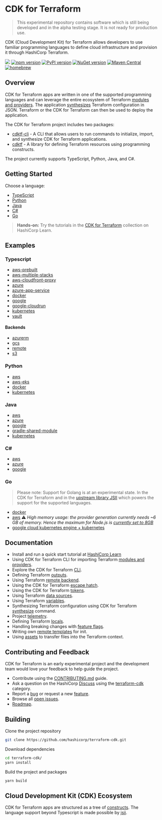 # CDK for Terraform

> This experimental repository contains software which is still being developed
> and in the alpha testing stage. It is not ready for production use.

CDK (Cloud Development Kit) for Terraform allows developers to use familiar
programming languages to define cloud infrastructure and provision it through
HashiCorp Terraform.

![](https://github.com/hashicorp/terraform-cdk/workflows/Release/badge.svg)
[![npm version](https://badge.fury.io/js/cdktf.svg)](https://badge.fury.io/js/cdktf)
[![PyPI version](https://badge.fury.io/py/cdktf.svg)](https://badge.fury.io/py/cdktf)
[![NuGet version](https://badge.fury.io/nu/HashiCorp.Cdktf.svg)](https://badge.fury.io/nu/HashiCorp.Cdktf)
[![Maven Central](https://img.shields.io/maven-central/v/com.hashicorp/cdktf?color=brightgreen)](https://search.maven.org/artifact/com.hashicorp/cdktf)
[![homebrew](https://img.shields.io/homebrew/v/cdktf?color=brightgreen)](https://formulae.brew.sh/formula/cdktf#default)

## Overview

CDK for Terraform apps are written in one of the supported programming languages and can leverage the entire ecosystem of Terraform [modules and providers](./docs/working-with-cdk-for-terraform/using-providers-and-modules.md). The application [synthesizes](./docs/working-with-cdk-for-terraform/synthesizing-config.md) Terraform configuration in JSON. Terraform or the CDK for Terraform can then be used to deploy the application.

The CDK for Terraform project includes two packages:

* [cdktf-cli](./packages/cdktf-cli) - A CLI that allows users to run commands to initialize, import, and synthesize CDK for Terraform applications.
* [cdktf](./packages/cdktf) - A library for defining Terraform resources using programming constructs.

The project currently supports TypeScript, Python, Java, and C#.

## Getting Started

Choose a language:

* [TypeScript](./docs/getting-started/typescript.md)
* [Python](./docs/getting-started/python.md)
* [Java](./docs/getting-started/java.md)
* [C#](./docs/getting-started/csharp.md)
* [Go](./docs/getting-started/go.md)

> **Hands-on:** Try the tutorials in the [CDK for Terraform](https://learn.hashicorp.com/collections/terraform/cdktf) collection on HashiCorp Learn.

## Examples

### Typescript

* [aws-prebuilt](./examples/typescript/aws-prebuilt)
* [aws-multiple-stacks](./examples/typescript/aws-multiple-stacks)
* [aws-cloudfront-proxy](./examples/typescript/aws-cloudfront-proxy)
* [azure](./examples/typescript/azure)
* [azure-app-service](./examples/typescript/azure-app-service)
* [docker](./examples/typescript/docker)
* [google](./examples/typescript/google)
* [google-cloudrun](./examples/typescript/google-cloudrun)
* [kubernetes](./examples/typescript/kubernetes)
* [vault](./examples/typescript/vault)

#### Backends

* [azurerm](./examples/typescript/backends/azurerm)
* [gcs](./examples/typescript/backends/gcs)
* [remote](./examples/typescript/backends/remote)
* [s3](./examples/typescript/backends/s3)

### Python

* [aws](./examples/python/aws)
* [aws-eks](./examples/python/aws-eks)
* [docker](./examples/python/docker)
* [kubernetes](./examples/python/kubernetes)

### Java

* [aws](./examples/java/aws)
* [azure](./examples/java/azure)
* [google](./examples/java/google)
* [gradle-shared-module](./examples/java/gradle-shared-module)
* [kubernetes](./examples/java/kubernetes)

### C#

* [aws](./examples/csharp/aws)
* [azure](./examples/csharp/azure)
* [google](./examples/csharp/google)

### Go
> Please note: Support for Golang is at an experimental state. In the CDK for Terraform and in the [upstream library JSII](https://aws.github.io/jsii/user-guides/lib-author/configuration/targets/go/) which powers the support for the supported languages.

* [docker](./examples/go/docker)
* [aws](./examples/go/aws) ⚠️ _High memory usage: the provider generation currently needs ~6 GB of memory. Hence the maximum for Node.js is [currently set to 8GB](https://github.com/hashicorp/terraform-cdk/blob/11d2e783d1fe94e50abd116ba73689c02590a391/packages/cdktf-cli/lib/get/constructs-maker.ts#L279)_
* [google cloud kubernetes engine + kubernetes](./examples/go/google)

## Documentation

* Install and run a quick start tutorial at [HashiCorp Learn](https://learn.hashicorp.com/terraform/cdktf/cdktf-install)
* Using CDK for Terraform CLI for importing Terraform [modules and providers](./docs/working-with-cdk-for-terraform/using-providers-and-modules.md).
* Explore the CDK for Terraform [CLI](./docs/cli-commands.md).
* Defining Terraform [outputs](./docs/working-with-cdk-for-terraform/terraform-outputs.md).
* Using Terraform [remote backend](./docs/working-with-cdk-for-terraform/remote-backend.md).
* Using the CDK for Terraform [escape hatch](./docs/working-with-cdk-for-terraform/escape-hatch.md).
* Using the CDK for Terraform [tokens](./docs/working-with-cdk-for-terraform/tokens.md).
* Using Terraform [data sources](./docs/working-with-cdk-for-terraform/data-sources.md).
* Using Terraform [variables](./docs/working-with-cdk-for-terraform/terraform-variables.md).
* Synthesizing Terraform configuration using CDK for Terraform [synthesize](./docs/working-with-cdk-for-terraform/synthesizing-config.md) command.
* Project [telemetry](./docs/working-with-cdk-for-terraform/telemetry.md).
* Defining Terraform [locals](./docs/working-with-cdk-for-terraform/terraform-locals.md).
* Handling breaking changes with [feature flags](./docs/working-with-cdk-for-terraform/feature-flags.md).
* Writing own [remote templates](./docs/working-with-cdk-for-terraform/remote-templates.md) for init.
* Using [assets](./docs/working-with-cdk-for-terraform/terraform-assets.md) to transfer files into the Terraform context.

## Contributing and Feedback

CDK for Terraform is an early experimental project and the development team would love your feedback to help guide the project.

* Contribute using the [CONTRIBUTING.md](./CONTRIBUTING.md) guide.
* Ask a question on the HashiCorp [Discuss](https://discuss.hashicorp.com/) using the [terraform-cdk](https://discuss.hashicorp.com/c/terraform-core/cdk-for-terraform/) category.
* Report a [bug](https://github.com/hashicorp/terraform-cdk/issues/new?assignees=&labels=bug&template=bug-report.md&title=) or request a new [feature](https://github.com/hashicorp/terraform-cdk/issues/new?assignees=&labels=enhancement&template=feature-request.md&title=).
* Browse all [open issues](https://github.com/hashicorp/terraform-cdk/issues).
* [Roadmap](https://github.com/orgs/hashicorp/projects/77).

## Building

Clone the project repository

```bash
git clone https://github.com/hashicorp/terraform-cdk.git
```

Download dependencies

```bash
cd terraform-cdk/
yarn install
```

Build the project and packages

```bash
yarn build
```
## Cloud Development Kit (CDK) Ecosystem

CDK for Terraform apps are structured as a tree of [constructs](https://github.com/aws/constructs). The language support beyond Typescript is made possible by [jsii](https://github.com/aws/jsii).
